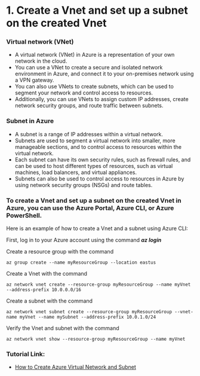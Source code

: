 # 1. Create a Vnet and set up a subnet on the created Vnet

### Virtual network (VNet)

- A virtual network (VNet) in Azure is a representation of your own network in the cloud.
- You can use a VNet to create a secure and isolated network environment in Azure, and connect it to your on-premises network using a VPN gateway.
- You can also use VNets to create subnets, which can be used to segment your network and control access to resources.
- Additionally, you can use VNets to assign custom IP addresses, create network security groups, and route traffic between subnets.

### Subnet in Azure

- A subnet is a range of IP addresses within a virtual network.
- Subnets are used to segment a virtual network into smaller, more manageable sections, and to control access to resources within the virtual network.
- Each subnet can have its own security rules, such as firewall rules, and can be used to host different types of resources, such as virtual machines, load balancers, and virtual appliances.
- Subnets can also be used to control access to resources in Azure by using network security groups (NSGs) and route tables.

### To create a Vnet and set up a subnet on the created Vnet in Azure, you can use the Azure Portal, Azure CLI, or Azure PowerShell.

Here is an example of how to create a Vnet and a subnet using Azure CLI:

First, log in to your Azure account using the command **_az login_**

Create a resource group with the command

    az group create --name myResourceGroup --location eastus

Create a Vnet with the command

    az network vnet create --resource-group myResourceGroup --name myVnet --address-prefix 10.0.0.0/16

Create a subnet with the command

    az network vnet subnet create --resource-group myResourceGroup --vnet-name myVnet --name mySubnet --address-prefix 10.0.1.0/24

Verify the Vnet and subnet with the command

    az network vnet show --resource-group myResourceGroup --name myVnet

### Tutorial Link:

- [How to Create Azure Virtual Network and Subnet](https://www.youtube.com/watch?v=7mn8WDoAMJU&t=2s)

